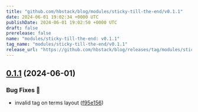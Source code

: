 ```yaml
---
title: "github.com/hbstack/blog/modules/sticky-till-the-end/v0.1.1"
date: 2024-06-01 19:02:34 +0000 UTC
publishDate: 2024-06-01 19:02:50 +0000 UTC
draft: false
prerelease: false
name: "modules/sticky-till-the-end: v0.1.1"
tag_name: "modules/sticky-till-the-end/v0.1.1"
release_url: "https://github.com/hbstack/blog/releases/tag/modules/sticky-till-the-end/v0.1.1"
---
```


## [0.1.1](https://github.com/hbstack/blog/compare/modules/sticky-till-the-end/v0.1.0...modules/sticky-till-the-end/v0.1.1) (2024-06-01)


### Bug Fixes 🐞

* invalid tag on terms layout ([f95e156](https://github.com/hbstack/blog/commit/f95e156601d95c420d055ba6748e832c4863ff71))
